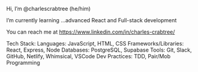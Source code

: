 Hi, I’m @charlescrabtree (he/him)

I’m currently learning ...advanced React and Full-stack development

You can reach me at https://www.linkedin.com/in/charles-crabtree/

Tech Stack:
Languages: JavaScript, HTML, CSS
Frameworks/Libraries: React, Express, Node
Databases: PostgreSQL, Supabase
Tools: Git, Slack, GitHub, Netlify, Whimsical, VSCode
Dev Practices: TDD, Pair/Mob Programming

<!---
charlescrabtree/charlescrabtree is a ✨ special ✨ repository because its `README.md` (this file) appears on your GitHub profile.
You can click the Preview link to take a look at your changes.
--->
